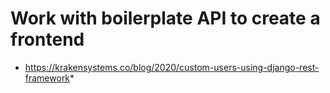 # Work with boilerplate API to create a frontend
* https://krakensystems.co/blog/2020/custom-users-using-django-rest-framework*

